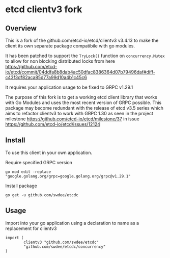 # etcd clientv3 fork

## Overview

This is a fork of the github.com/etcd-io/etcd/clientv3 v3.4.13 to make the client its own separate
package compatibile with go modules.

It has been patched to support the `TryLock()` function on `concurrency.Mutex` to allow for non blocking distributed locks from here
https://github.com/etcd-io/etcd/commit/04ddfa8b8dab4ac50dfac8386364d07b79496daf#diff-c43f3df82aca85d77a99d10a4b1c45c6

It requires your application usage to be fixed to GRPC v1.29.1

The purpose of this fork is to get a working etcd client library that works with Go Modules and uses the most recent version of GRPC possible.
This package may become redundant with the release of etcd v3.5 series which aims to refactor clientv3 to work with GRPC 1.30 as seen in the
project milestone https://github.com/etcd-io/etcd/milestone/37 in issue https://github.com/etcd-io/etcd/issues/12124

## Install

To use this client in your own application.

Require specified GRPC version

```
go mod edit -replace "google.golang.org/grpc=google.golang.org/grpc@v1.29.1"
```

Install package 

```
go get -u github.com/swdee/etcdc
```


## Usage

Import into your go application using a declaration to name as a replacement for clientv3

```
import (
        clientv3 "github.com/swdee/etcdc"
        "github.com/swdee/etcdc/concurrency"
)
```

